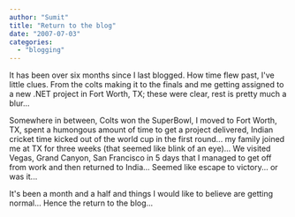 ```yaml
---
author: "Sumit"
title: "Return to the blog"
date: "2007-07-03"
categories: 
  - "blogging"
---
```


It has been over six months since I last blogged. How time flew past, I've little clues. From the colts making it to the finals and me getting assigned to a new .NET project in Fort Worth, TX; these were clear, rest is pretty much a blur...

Somewhere in between, Colts won the SuperBowl, I moved to Fort Worth, TX, spent a humongous amount of time to get a project delivered, Indian cricket time kicked out of the world cup in the first round... my family joined me at TX for three weeks (that seemed like blink of an eye)... We visited Vegas, Grand Canyon, San Francisco in 5 days that I managed to get off from work and then returned to India... Seemed like escape to victory... or was it...

It's been a month and a half and things I would like to believe are getting normal... Hence the return to the blog...
